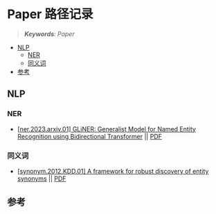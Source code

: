 Paper 路径记录
===
<!--START_SECTION:badge-->
<!--END_SECTION:badge-->
<!--info
top: false
hidden: true
-->

> ***Keywords**: Paper*

<!--START_SECTION:toc-->
- [NLP](#nlp)
    - [NER](#ner)
    - [同义词](#同义词)
- [参考](#参考)
<!--END_SECTION:toc-->


## NLP

### NER

- [[ner.2023.arxiv.01] GLiNER: Generalist Model for Named Entity Recognition using Bidirectional Transformer](https://arxiv.org/abs/2311.08526) || [PDF](../../_archives/2024/06/ner.2023.arxiv.01/[ner.2023.arxiv.01]%20GLiNER.pdf)

### 同义词

- [[synonym.2012.KDD.01] A framework for robust discovery of entity synonyms](https://dl.acm.org/doi/10.1145/2339530.2339743) || [PDF](../../_archives/2022/12/synonym.2012.KDD.01/[synonym.2012.KDD.01]%20A%20Framework%20for%20Robust%20Discovery%20of%20Entity%20Synonyms.pdf)


## 参考